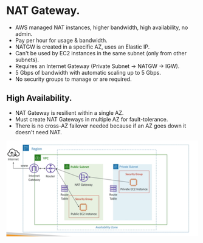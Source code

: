 # **NAT Gateway.**

* AWS managed NAT instances, higher bandwidth, high availability, no admin.
* Pay per hour for usage & bandwidth.
* NATGW is created in a specific AZ, uses an Elastic IP.
* Can't be used by EC2 instances in the same subnet (only from other subnets).
* Requires an Internet Gateway (Private Subnet -> NATGW -> IGW).
* 5 Gbps of bandwidth with automatic scaling up to 5 Gbps.
* No security groups to manage or are required.

## **High Availability.**

* NAT Gateway is resilient within a single AZ.
* Must create NAT Gateways in multiple AZ for fault-tolerance.
* There is no cross-AZ failover needed because if an AZ goes down it doesn't need NAT.

<img src='./images/NATGatewayArchitecture.png'>
